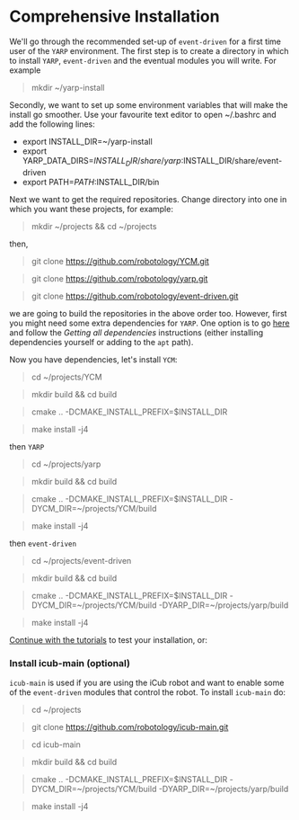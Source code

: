 # Comprehensive Installation

We'll go through the recommended set-up of `event-driven` for a first time user of the `YARP` environment. The first step is to create a directory in which to install `YARP`, `event-driven` and the eventual modules you will write. For example

> mkdir ~/yarp-install

Secondly, we want to set up some environment variables that will make the install go smoother. Use your favourite text editor to open ~/.bashrc and add the following lines:

* export INSTALL_DIR=~/yarp-install
* export YARP_DATA_DIRS=$INSTALL_DIR/share/yarp:$INSTALL_DIR/share/event-driven
* export PATH=$PATH:$INSTALL_DIR/bin

Next we want to get the required repositories. Change directory into one in which you want these projects, for example:

> mkdir ~/projects && cd ~/projects

then,

> git clone https://github.com/robotology/YCM.git

> git clone https://github.com/robotology/yarp.git

> git clone https://github.com/robotology/event-driven.git

we are going to build the repositories in the above order too. However, first you might need some extra dependencies for `YARP`. One option is to go [here](http://wiki.icub.org/wiki/Linux:Installation_from_sources) and follow the _Getting all dependencies_ instructions (either installing dependencies yourself or adding to the `apt` path).

Now you have dependencies, let's install `YCM`:

> cd ~/projects/YCM

> mkdir build && cd build

> cmake .. -DCMAKE_INSTALL_PREFIX=$INSTALL_DIR

> make install -j4

then `YARP`

> cd ~/projects/yarp

> mkdir build && cd build

> cmake .. -DCMAKE_INSTALL_PREFIX=$INSTALL_DIR -DYCM_DIR=~/projects/YCM/build

> make install -j4

then `event-driven`

> cd ~/projects/event-driven

> mkdir build && cd build

> cmake .. -DCMAKE_INSTALL_PREFIX=$INSTALL_DIR -DYCM_DIR=\~/projects/YCM/build -DYARP_DIR=\~/projects/yarp/build

> make install -j4

[Continue with the tutorials](README.md) to test your installation, or:

### Install icub-main (optional)

`icub-main` is used if you are using the iCub robot and want to enable some of the `event-driven` modules that control the robot. To install `icub-main` do:

> cd ~/projects

> git clone https://github.com/robotology/icub-main.git

> cd icub-main

> mkdir build && cd build

> cmake .. -DCMAKE_INSTALL_PREFIX=$INSTALL_DIR -DYCM_DIR=\~/projects/YCM/build -DYARP_DIR=\~/projects/yarp/build

> make install -j4

